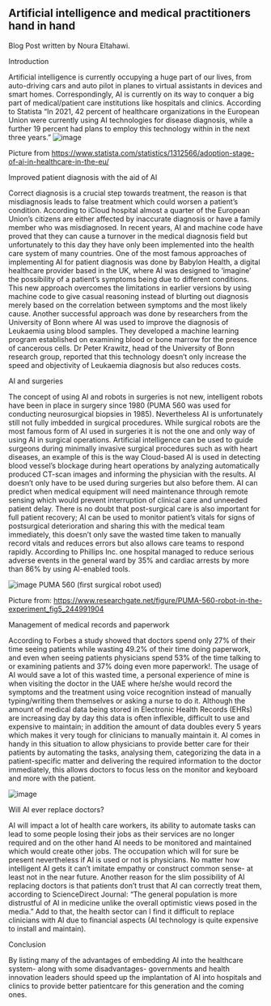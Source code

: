 ##  Artificial intelligence and medical practitioners hand in hand 

Blog Post written by Noura Eltahawi.

Introduction

Artificial intelligence is currently occupying a huge part of our lives, from auto-driving cars and auto pilot in planes to virtual assistants in devices and smart homes. Correspondingly, AI is currently on its way to conquer a big part of medical/patient care institutions like hospitals and clinics. According to Statista “In 2021, 42 percent of healthcare organizations in the European Union were currently using AI technologies for disease diagnosis, while a further 19 percent had plans to employ this technology within in the next three years.”
![image](https://user-images.githubusercontent.com/119850601/216193146-39eb7d65-cb53-4526-bb42-209759842943.png) 

Picture from https://www.statista.com/statistics/1312566/adoption-stage-of-ai-in-healthcare-in-the-eu/

Improved patient diagnosis with the aid of AI

Correct diagnosis is a crucial step towards treatment, the reason is that misdiagnosis leads to false treatment which could worsen a patient’s condition. According to iCloud hospital almost a quarter of the European Union’s citizens are either affected by inaccurate diagnosis or have a family member who was misdiagnosed. In recent years, AI and machine code have proved that they can cause a turnover in the medical diagnosis field but unfortunately to this day they have only been implemented into the health care system of many countries. One of the most famous approaches of implementing AI for patient diagnosis was done by Babylon Health, a digital healthcare provider based in the UK, where AI was designed to ‘imagine’ the possibility of a patient’s symptoms being due to different conditions. This new approach overcomes the limitations in earlier versions by using machine code to give casual reasoning instead of blurting out diagnosis merely based on the correlation between symptoms and the most likely cause. Another successful approach was done by researchers from the University of Bonn where AI was used to improve the diagnosis of Leukaemia using blood samples. They developed a machine learning program established on examining blood or bone marrow for the presence of cancerous cells. Dr Peter Krawitz, head of the University of Bonn research group, reported that this technology doesn’t only increase the speed and objectivity of Leukaemia diagnosis but also reduces costs. 

AI and surgeries

The concept of using AI and robots in surgeries is not new, intelligent robots have been in place in surgery since 1980 (PUMA 560 was used for conducting neurosurgical biopsies in 1985). Nevertheless AI is unfortunately still not fully imbedded in surgical procedures. While surgical robots are the most famous form of AI used in surgeries it is not the one and only way of using AI in surgical operations. Artificial intelligence can be used to guide surgeons during minimally invasive surgical procedures such as with heart diseases, an example of this is the way Cloud-based AI is used in detecting blood vessel’s blockage during heart operations by analyzing automatically produced CT-scan images and informing the physician with the results. AI doesn’t only have to be used during surgeries but also before them. AI can predict when medical equipment will need maintenance through remote sensing which would prevent interruption of clinical care and unneeded patient delay. There is no doubt that post-surgical care is also important for full patient recovery; AI can be used to monitor patient’s vitals for signs of postsurgical deterioration and sharing this with the medical team immediately, this doesn’t only save the wasted time taken to manually record vitals and reduces errors but also allows care teams to respond rapidly. According to Phillips Inc. one hospital managed to reduce serious adverse events in the general ward by 35% and cardiac arrests by more than 86% by using AI-enabled tools.

![image](https://user-images.githubusercontent.com/119850601/216193480-ff5f470f-0906-4e58-a099-9921c353570b.png) PUMA 560 (first surgical robot used)

Picture from: https://www.researchgate.net/figure/PUMA-560-robot-in-the-experiment_fig5_244991904

Management of medical records and paperwork 

According to Forbes a study showed that doctors spend only 27% of their time seeing patients while wasting 49.2% of their time doing paperwork, and even when seeing patients physicians spend 53% of the time talking to or examining patients and 37% doing even more paperwork!. The usage of AI would save a lot of this wasted time, a personal experience of mine is when visiting the doctor in the UAE where he/she would record the symptoms and the treatment using voice recognition instead of manually typing/writing them themselves or asking a nurse to do it. Although the amount of medical data being stored in Electronic Health Records (EHRs) are increasing day by day this data is often inflexible, difficult to use and expensive to maintain; in addition the amount of data doubles every 5 years which makes it very tough for clinicians to manually maintain it. AI comes in handy in this situation to allow physicians to provide better care for their patients by automating the tasks, analysing them, categorizing the data in a patient-specific matter and delivering the required information to the doctor immediately, this allows doctors to focus less on the monitor and keyboard and more with the patient.

![image](https://user-images.githubusercontent.com/119850601/216193585-201aa4a3-5364-480f-a976-234904198a29.png)

Will AI ever replace doctors? 

AI will impact a lot of health care workers, its ability to automate tasks can lead to some people losing their jobs as their services are no longer required and on the other hand AI needs to be monitored and maintained which would create other jobs. The occupation which will for sure be present nevertheless if AI is used or not is physicians. No matter how intelligent AI gets it can’t imitate empathy or construct common sense- at least not in the near future. Another reason for the slim possibility of AI replacing doctors is that patients don’t trust that AI can correctly treat them, according to ScienceDirect Journal: “The general population is more distrustful of AI in medicine unlike the overall optimistic views posed in the media.” Add to that, the health sector can I find it difficult to replace clinicians with AI due to financial aspects (AI technology is quite expensive to install and maintain).

Conclusion

By listing many of the advantages of embedding AI into the healthcare system- along with some disadvantages- governments and health innovation leaders should speed up the implantation of AI into hospitals and clinics to provide better patientcare for this generation and the coming ones.  

